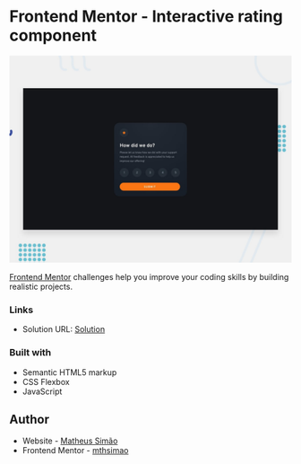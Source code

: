 # Frontend Mentor - Interactive rating component

![Design preview for the Interactive rating component coding challenge](./design/desktop-preview.jpg)


[Frontend Mentor](https://www.frontendmentor.io) challenges help you improve your coding skills by building realistic projects.

### Links

- Solution URL: [Solution](https://mthsimao.github.io/interactive-rating/)

### Built with

- Semantic HTML5 markup
- CSS Flexbox
- JavaScript

## Author

- Website - <a href="https://mthsimao.github.io/portfolio" target="_blank">Matheus Simão</a>
- Frontend Mentor - <a href="https://www.frontendmentor.io/profile/mthsimao" target="_blank"> mthsimao</a>
